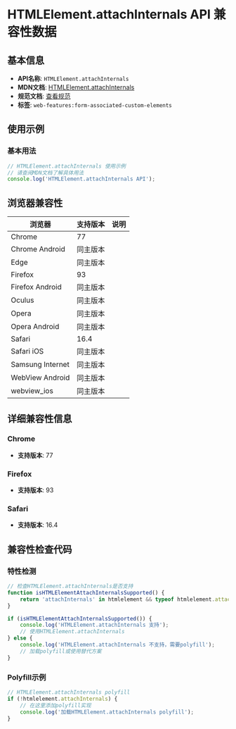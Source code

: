 # HTMLElement.attachInternals API 兼容性数据

## 基本信息

- **API名称**: `HTMLElement.attachInternals`
- **MDN文档**: [HTMLElement.attachInternals](https://developer.mozilla.org/docs/Web/API/HTMLElement/attachInternals)
- **规范文档**: [查看规范](https://html.spec.whatwg.org/multipage/custom-elements.html#dom-attachinternals)
- **标签**: `web-features:form-associated-custom-elements`

## 使用示例

### 基本用法

```javascript
// HTMLElement.attachInternals 使用示例
// 请查阅MDN文档了解具体用法
console.log('HTMLElement.attachInternals API');
```

## 浏览器兼容性

| 浏览器 | 支持版本 | 说明 |
|--------|----------|------|
| Chrome | 77 |  |
| Chrome Android | 同主版本 |  |
| Edge | 同主版本 |  |
| Firefox | 93 |  |
| Firefox Android | 同主版本 |  |
| Oculus | 同主版本 |  |
| Opera | 同主版本 |  |
| Opera Android | 同主版本 |  |
| Safari | 16.4 |  |
| Safari iOS | 同主版本 |  |
| Samsung Internet | 同主版本 |  |
| WebView Android | 同主版本 |  |
| webview_ios | 同主版本 |  |

## 详细兼容性信息

### Chrome

- **支持版本**: 77

### Firefox

- **支持版本**: 93

### Safari

- **支持版本**: 16.4

## 兼容性检查代码

### 特性检测

```javascript
// 检查HTMLElement.attachInternals是否支持
function isHTMLElementAttachInternalsSupported() {
    return 'attachInternals' in htmlelement && typeof htmlelement.attachInternals === 'function';
}

if (isHTMLElementAttachInternalsSupported()) {
    console.log('HTMLElement.attachInternals 支持');
    // 使用HTMLElement.attachInternals
} else {
    console.log('HTMLElement.attachInternals 不支持，需要polyfill');
    // 加载polyfill或使用替代方案
}
```

### Polyfill示例

```javascript
// HTMLElement.attachInternals polyfill
if (!htmlelement.attachInternals) {
    // 在这里添加polyfill实现
    console.log('加载HTMLElement.attachInternals polyfill');
}
```

